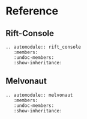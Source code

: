 # Reference

## Rift-Console

```{eval-rst}
.. automodule:: rift_console
   :members:
   :undoc-members:
   :show-inheritance:
```

## Melvonaut

```{eval-rst}
.. automodule:: melvonaut
   :members:
   :undoc-members:
   :show-inheritance:
```
